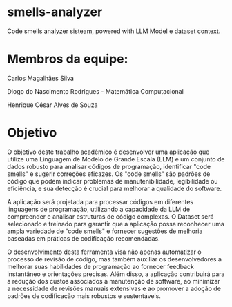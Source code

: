 # smells-analyzer
Code smells analyzer sisteam, powered with LLM Model e dataset context.

# Membros da equipe:

Carlos Magalhães Silva

Diogo do Nascimento Rodrigues - Matemática Computacional

Henrique César Alves de Souza

# Objetivo

O objetivo deste trabalho acadêmico é desenvolver uma aplicação que utilize uma Linguagem de Modelo de Grande Escala (LLM) e um conjunto de dados robusto para analisar códigos de programação, identificar "code smells" e sugerir correções eficazes. Os "code smells" são padrões de código que podem indicar problemas de manutenibilidade, legibilidade ou eficiência, e sua detecção é crucial para melhorar a qualidade do software.

A aplicação será projetada para processar códigos em diferentes linguagens de programação, utilizando a capacidade da LLM de compreender e analisar estruturas de código complexas. O Dataset será  selecionado e treinado para garantir que a aplicação possa reconhecer uma ampla variedade de "code smells" e fornecer sugestões de melhoria baseadas em práticas de codificação recomendadas.

O desenvolvimento desta ferramenta visa não apenas automatizar o processo de revisão de código, mas também auxiliar os desenvolvedores a melhorar suas habilidades de programação ao fornecer feedback instantâneo e orientações precisas. Além disso, a aplicação contribuirá para a redução dos custos associados à manutenção de software, ao minimizar a necessidade de revisões manuais extensivas e ao promover a adoção de padrões de codificação mais robustos e sustentáveis.
